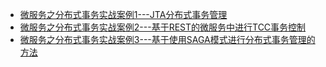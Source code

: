 
* [微服务之分布式事务实战案例1---JTA分布式事务管理](https://weread.qq.com/web/reader/71d32370716443e271df020k47d328e029447d1e9905d2b)
* [微服务之分布式事务实战案例2---基于REST的微服务中进行TCC事务控制](https://weread.qq.com/web/reader/71d32370716443e271df020k47d328e029447d1e9905d2b)
* [微服务之分布式事务实战案例3---基于使用SAGA模式进行分布式事务管理的方法](https://weread.qq.com/web/reader/71d32370716443e271df020k47d328e029447d1e9905d2b)
